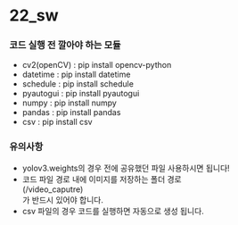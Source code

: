﻿# 22_sw
### 코드 실행 전 깔아야 하는 모듈
- cv2(openCV) : pip install opencv-python
- datetime : pip install datetime
- schedule : pip install schedule
- pyautogui : pip install pyautogui
- numpy : pip install numpy
- pandas : pip install pandas
- csv : pip install csv

### 유의사항
- yolov3.weights의 경우 전에 공유했던 파일 사용하시면 됩니다!
- 코드 파일 경로 내에 이미지를 저장하는 폴더 경로<br>(/video_caputre)</br>가 반드시 있어야 합니다.
- csv 파일의 경우 코드를 실행하면 자동으로 생성 됩니다.
